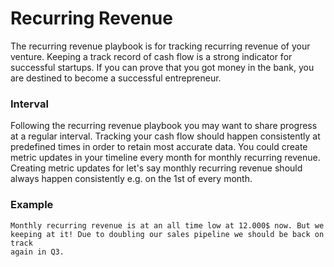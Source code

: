 # Recurring Revenue

The recurring revenue playbook is for tracking recurring revenue of your
venture. Keeping a track record of cash flow is a strong indicator for
successful startups. If you can prove that you got money in the bank, you are
destined to become a successful entrepreneur.



### Interval

Following the recurring revenue playbook you may want to share progress at a
regular interval. Tracking your cash flow should happen consistently at
predefined times in order to retain most accurate data. You could create metric
updates in your timeline every month for monthly recurring revenue. Creating
metric updates for let's say monthly recurring revenue should always happen
consistently e.g. on the 1st of every month.



### Example

```
Monthly recurring revenue is at an all time low at 12.000$ now. But we
keeping at it! Due to doubling our sales pipeline we should be back on track
again in Q3.
```
